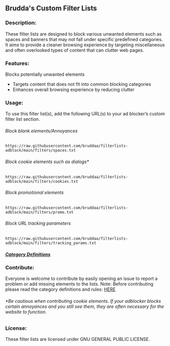 ## Brudda's Custom Filter Lists

### Description:

These filter lists are designed to block various unwanted elements such as spaces and banners that may not fall under specific predefined categories. It aims to provide a cleaner browsing experience by targeting miscellaneous and often overlooked types of content that can clutter web pages.

### Features:
Blocks potentially unwanted elements
- Targets content that does not fit into common blocking categories
- Enhances overall browsing experience by reducing clutter

### Usage:
To use this filter list(s), add the following URL(s) to your ad blocker’s custom filter list section.

###### Block blank elements/Annoyances
```
https://raw.githubusercontent.com/bruddaa/filterlists-adblock/main/filters/spaces.txt
```
###### Block cookie elements such as dialogs*
```
https://raw.githubusercontent.com/bruddaa/filterlists-adblock/main/filters/cookies.txt
```
###### Block promotional elements
```
https://raw.githubusercontent.com/bruddaa/filterlists-adblock/main/filters/promo.txt
```
###### Block URL tracking parameters
```
https://raw.githubusercontent.com/bruddaa/filterlists-adblock/main/filters/tracking_params.txt
```

##### [Category Definitions](https://github.com/bruddaa/filterlists-adblock/blob/main/RULES%20OF%20CONTRIBUTION.md#catergory-definitions)


### Contribute:
Everyone is welcome to contribute by easily opening an issue to report a problem or add missing elements to the lists. 
Note: Before contributing please read the category definitions and rules: [HERE](./RULES%20OF%20CONTRIBUTION.md)
###### *Be cautious when contributing cookie elements. If your adblocker blocks certain annoyances and you still see them, they are often necessary for the website to function.

### License:
These filter lists are licensed under GNU GENERAL PUBLIC LICENSE.
